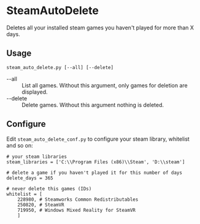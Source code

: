# SteamAutoDelete

Deletes all your installed steam games you haven't played for more than X days.

## Usage
`steam_auto_delete.py [--all] [--delete]`
<dl>
<dt>--all</dt><dd>List all games. Without this argument, only games for deletion are displayed.</dd>
<dt>--delete</dt><dd>Delete games. Without this argument nothing is deleted.</dd>
</dl>

## Configure
Edit `steam_auto_delete_conf.py` to configure your steam library, whitelist and so on:

```
# your steam libraries
steam_libraries = ['C:\\Program Files (x86)\\Steam', 'D:\\steam']

# delete a game if you haven't played it for this number of days
delete_days = 365

# never delete this games (IDs)
whitelist = [
    228980, # Steamworks Common Redistributables
    250820, # SteamVR
    719950, # Windows Mixed Reality for SteamVR
    ]
```
